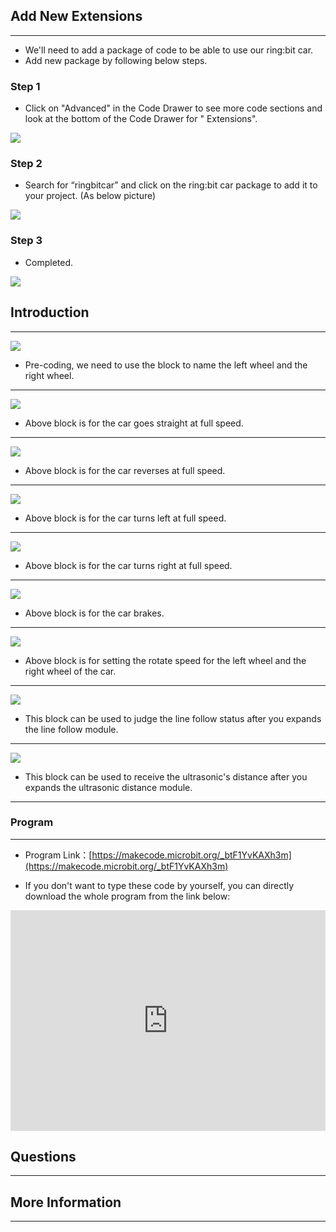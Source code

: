 ## Add New Extensions ##
---
- We'll need to add a package of code to be able to use our ring:bit car.
- Add new package by following below steps.

### Step 1 ###

- Click on "Advanced" in the Code Drawer to see more code sections and look at the bottom of the Code Drawer for " Extensions".

![](https://i.imgur.com/Zh5p3Zu.jpg)

### Step 2 ###

- Search for “ringbitcar” and click on the ring:bit car package to add it to your project. (As below picture)

![](https://i.imgur.com/lScruzy.jpg)

### Step 3 ###

- Completed.

![](https://i.imgur.com/ikmJKH8.jpg)

## Introduction ##
---

![](https://i.imgur.com/GLRp8cK.jpg)

- Pre-coding, we need to use the block to name the left wheel and the right wheel. 

---
![](https://i.imgur.com/Xlg5Ow5.jpg)

- Above block is for the car goes straight at full speed.

---
![](https://i.imgur.com/abEXhxg.jpg)

- Above block is for the car reverses at full speed. 

---
![](https://i.imgur.com/x2PMCwM.jpg)

- Above block is for the car turns left at full speed.

---
![](https://i.imgur.com/GYcS0r4.jpg)

- Above block is for the car turns right at full speed.

---
![](https://i.imgur.com/t0OMOyW.jpg)

- Above block is for the car brakes.

---
![](https://i.imgur.com/oRWI7VS.jpg)

- Above block is for setting the rotate speed for the left wheel and the right wheel of the car.

---
![](https://i.imgur.com/usA3YAi.jpg)

- This block can be used to judge the line follow status after you expands the line follow module.

---
![](https://i.imgur.com/rH9jdAC.jpg)

- This block can be used to receive the ultrasonic's distance after you expands the ultrasonic distance module.

---

### Program
---
- Program Link：[https://makecode.microbit.org/_btF1YvKAXh3m](https://makecode.microbit.org/_btF1YvKAXh3m)

- If you don't want to type these code by yourself, you can directly download the whole program from the link below:

<div style="position:relative;height:0;padding-bottom:70%;overflow:hidden;"><iframe style="position:absolute;top:0;left:0;width:100%;height:100%;" src="https://makecode.microbit.org/#pub:_btF1YvKAXh3m" frameborder="0" sandbox="allow-popups allow-forms allow-scripts allow-same-origin"></iframe></div>  


## Questions
---

## More Information 
---
